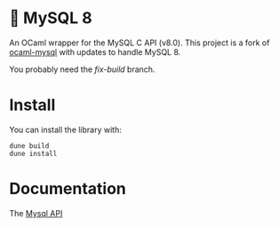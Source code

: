 # 🥞 MySQL 8

An OCaml wrapper for the MySQL C API (v8.0). This project is a fork of
[ocaml-mysql](https://github.com/ygrek/ocaml-mysql) with updates to handle
MySQL 8.

You probably need the *fix-build* branch.

# Install
You can install the library with:


    dune build
    dune install


# Documentation
The [Mysql API](https://chrisnevers.github.io/mysql8/mysql8/index.html)
